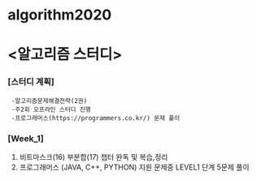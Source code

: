 # algorithm2020


<알고리즘 스터디>
================
  ### [스터디 계획]
     -알고리즘문제해결전략(2권)
     -주2회 오프라인 스터디 진행
     -프로그래머스(https://programmers.co.kr/) 문제 풀이
     
    
    
   ### [Week_1]
   1. 비트마스크(16) 부분합(17) 챕터 완독 및 복습,정리
   2. 프로그래머스 (JAVA, C++, PYTHON) 지원 문제중 LEVEL1 단계 5문제 풀이

  
